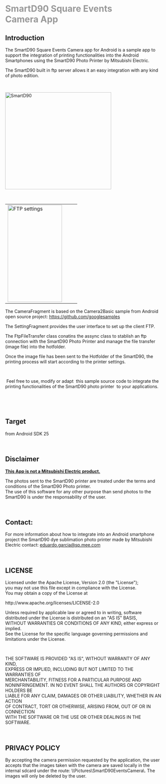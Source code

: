 <h1><span style="color: #999999;">SmartD90 Square Events Camera&nbsp;App</span></h1>
<h2>Introduction</h2>
<p>The SmartD90 Square Events Camera&nbsp;app for Android is a sample app to support the integration of printing functionalities into the Android Smartphones using the SmartD90 Photo Printer by Mitsubishi Electric.</p>
<p>The SmartD90 built in ftp server allows it an easy integration with any kind of photo edition.</p>
<p>&nbsp;</p>
<p><img src="http://www.motionstudios.es/edu/php/smartd90/smartd90.png" alt="SmartD90" width="340" height="310" /></p>
<p>&nbsp;</p>
<table border="0">
<tbody>
<tr>
<td><img src="http://www.motionstudios.es/edu/php/smartd90/screen1.png" alt="FTP settings" width="174" height="310" /></td>
<td>&nbsp;</td>
<td>&nbsp;</td>
</tr>
</tbody>
</table>
<p>The CameraFragment is based on the Camera2Basic sample from Android open source project:&nbsp;<a href="https://github.com/googlesamples">https://github.com/googlesamples</a>&nbsp;</p>
<p>The SettingFragment provides the user interface to set up the client FTP.</p>
<p>The FtpFileTransfer class conatins the assync class to stablish an ftp connection with the SmartD90 Photo Printer and manage the file transfer (image file) into the hotfolder.</p>
<p>Once the image file has been sent to the Hotfolder of the SmartD90, the printing process&nbsp;will&nbsp;start according to the printer settings.</p>
<p>&nbsp;</p>
<p>&nbsp;Feel free to use, modify or adapt &nbsp;this sample source code to integrate the printing functionalities of the SmartD90 photo printer &nbsp;to your applications.</p>
<p>&nbsp;</p>
<p>&nbsp;</p>
<h2><strong>Target</strong></h2>
<p>from Android SDK 25</p>
<p>&nbsp;</p>
<h2><strong>Disclaimer</strong></h2>
<p><strong><span style="text-decoration: underline;">This App is not a Mitsubishi Electric product.</span></strong></p>
<p>The photos sent to the SmartD90 printer are treated under the terms and conditions of the SmartD90 Photo printer.<br />The use of this software for any other purpose than send photos to the SmartD90 is under the responsability of the user.</p>
<p>&nbsp;</p>
<h2>Contact:</h2>
<p>For more information about how to integrate into an Android smartphone project the SmartD90 dye sublimation photo printer made by Mitsubishi Electric contact: <a href="mailto:eduardo.garcia@sp.mee.com">eduardo.garcia@sp.mee.com</a></p>
<p>&nbsp;</p>
<h2>LICENSE</h2>
<p>Licensed under the Apache License, Version 2.0 (the "License");<br /> you may not use this file except in compliance with the License.<br /> You may obtain a copy of the License at</p>
<p>http://www.apache.org/licenses/LICENSE-2.0</p>
<p>Unless required by applicable law or agreed to in writing, software<br /> distributed under the License is distributed on an "AS IS" BASIS,<br /> WITHOUT WARRANTIES OR CONDITIONS OF ANY KIND, either express or implied.<br /> See the License for the specific language governing permissions and<br /> limitations under the License.</p>
<p>&nbsp;</p>
<p>THE SOFTWARE IS PROVIDED "AS IS", WITHOUT WARRANTY OF ANY KIND,<br />EXPRESS OR IMPLIED, INCLUDING BUT NOT LIMITED TO THE WARRANTIES OF<br />MERCHANTABILITY, FITNESS FOR A PARTICULAR PURPOSE AND<br />NONINFRINGEMENT. IN NO EVENT SHALL THE AUTHORS OR COPYRIGHT HOLDERS BE<br />LIABLE FOR ANY CLAIM, DAMAGES OR OTHER LIABILITY, WHETHER IN AN ACTION<br />OF CONTRACT, TORT OR OTHERWISE, ARISING FROM, OUT OF OR IN CONNECTION<br />WITH THE SOFTWARE OR THE USE OR OTHER DEALINGS IN THE SOFTWARE.</p>
<p>&nbsp;</p>
<h2>PRIVACY POLICY</h2>
<p>By accepting the camera permission requested by the application, the user accepts that the images taken with the camera are saved locally in the internal sdcard under the route: \\Pictures\SmartD90EventsCamera\. The images will only be deleted by the user.<br /><br /></p>
